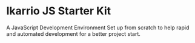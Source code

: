 # Ikarrio JS Starter Kit
A JavaScript Development Environment Set up from scratch to help rapid and automated development for a better project start.

